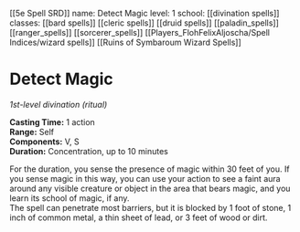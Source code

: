 [[5e Spell SRD]]
name: Detect Magic
level: 1
school: [[divination spells]]
classes: [[bard spells]]
         [[cleric spells]]
         [[druid spells]]
         [[paladin_spells]]
         [[ranger_spells]]
         [[sorcerer_spells]] 
         [[Players_FlohFelixAljoscha/Spell Indices/wizard spells]] [[Ruins of Symbaroum Wizard Spells]]

# Detect Magic 
_1st-level divination (ritual)_ 

**Casting Time:** 1 action    
**Range:** Self    
**Components:** V, S    
**Duration:** Concentration, up to 10 minutes 

For the duration, you sense the presence of magic within 30 feet of you. If you sense magic in this way, you can use your action to see a faint aura around any visible creature or object in the area that bears magic, and you learn its school of magic, if any.    
The spell can penetrate most barriers, but it is blocked by 1 foot of stone, 1 inch of common metal, a thin sheet of lead, or 3 feet of wood or dirt. 